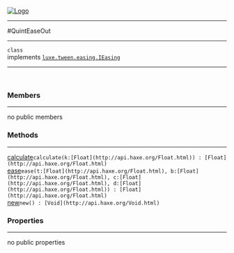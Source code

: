 
[![Logo](../../../../images/logo.png)](../../../../api/index.html)

---



#QuintEaseOut



---

`class`<br/>implements <code><span>[luxe.tween.easing.IEasing]()</span></code>
<span class="meta">

</span>


---

&nbsp;
&nbsp;

<h3>Members</h3> <hr/>no public members

<h3>Methods</h3> <hr/><span class="method apipage">
            <a name="calculate"><a class="lift" href="#calculate">calculate</a></a><code class="signature apipage">calculate(k:<span>[Float](http://api.haxe.org/Float.html)</span>) : [Float](http://api.haxe.org/Float.html)</code><br/><span class="small_desc_flat"></span>
        </span>
    <span class="method apipage">
            <a name="ease"><a class="lift" href="#ease">ease</a></a><code class="signature apipage">ease(t:<span>[Float](http://api.haxe.org/Float.html)</span>, b:<span>[Float](http://api.haxe.org/Float.html)</span>, c:<span>[Float](http://api.haxe.org/Float.html)</span>, d:<span>[Float](http://api.haxe.org/Float.html)</span>) : [Float](http://api.haxe.org/Float.html)</code><br/><span class="small_desc_flat"></span>
        </span>
    <span class="method apipage">
            <a name="new"><a class="lift" href="#new">new</a></a><code class="signature apipage">new() : [Void](http://api.haxe.org/Void.html)</code><br/><span class="small_desc_flat"></span>
        </span>
    

<h3>Properties</h3> <hr/>no public properties

&nbsp;
&nbsp;
&nbsp;